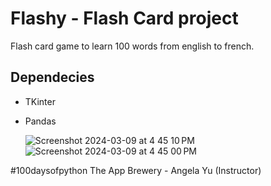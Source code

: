 # Flashy - Flash Card project

Flash card game to learn 100 words from english to french.

## Dependecies
- TKinter
- Pandas

  ![Screenshot 2024-03-09 at 4 45 10 PM](https://github.com/MikePeralta27/flash-card-project/assets/40365697/352c16a5-2b1b-4b99-8e29-e1c2df9e67a7)
![Screenshot 2024-03-09 at 4 45 00 PM](https://github.com/MikePeralta27/flash-card-project/assets/40365697/1bd12286-aa94-4994-928c-6095a42bacd8)

#100daysofpython
The App Brewery - Angela Yu (Instructor)
